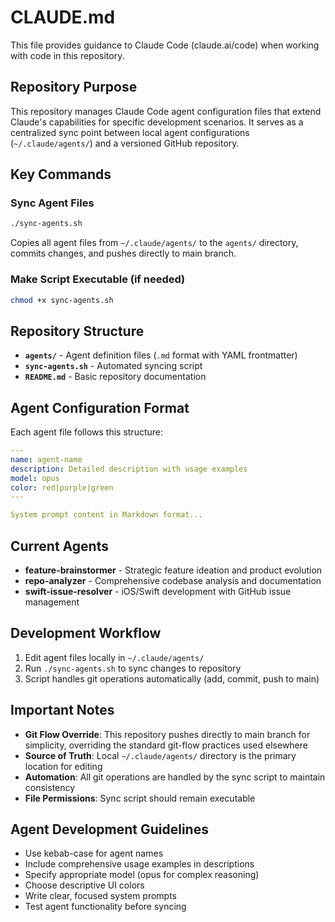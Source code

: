 # CLAUDE.md

This file provides guidance to Claude Code (claude.ai/code) when working with code in this repository.

## Repository Purpose

This repository manages Claude Code agent configuration files that extend Claude's capabilities for specific development scenarios. It serves as a centralized sync point between local agent configurations (`~/.claude/agents/`) and a versioned GitHub repository.

## Key Commands

### Sync Agent Files
```bash
./sync-agents.sh
```
Copies all agent files from `~/.claude/agents/` to the `agents/` directory, commits changes, and pushes directly to main branch.

### Make Script Executable (if needed)
```bash
chmod +x sync-agents.sh
```

## Repository Structure

- **`agents/`** - Agent definition files (`.md` format with YAML frontmatter)
- **`sync-agents.sh`** - Automated syncing script
- **`README.md`** - Basic repository documentation

## Agent Configuration Format

Each agent file follows this structure:

```yaml
---
name: agent-name
description: Detailed description with usage examples
model: opus
color: red|purple|green
---

System prompt content in Markdown format...
```

## Current Agents

- **feature-brainstormer** - Strategic feature ideation and product evolution
- **repo-analyzer** - Comprehensive codebase analysis and documentation  
- **swift-issue-resolver** - iOS/Swift development with GitHub issue management

## Development Workflow

1. Edit agent files locally in `~/.claude/agents/`
2. Run `./sync-agents.sh` to sync changes to repository
3. Script handles git operations automatically (add, commit, push to main)

## Important Notes

- **Git Flow Override**: This repository pushes directly to main branch for simplicity, overriding the standard git-flow practices used elsewhere
- **Source of Truth**: Local `~/.claude/agents/` directory is the primary location for editing
- **Automation**: All git operations are handled by the sync script to maintain consistency
- **File Permissions**: Sync script should remain executable

## Agent Development Guidelines

- Use kebab-case for agent names
- Include comprehensive usage examples in descriptions
- Specify appropriate model (opus for complex reasoning)
- Choose descriptive UI colors
- Write clear, focused system prompts
- Test agent functionality before syncing